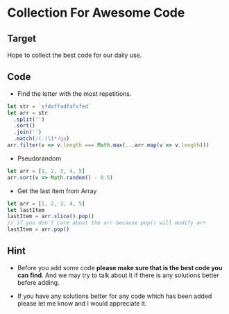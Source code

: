 # Collection For Awesome Code

## Target

Hope to collect the best code for our daily use.

## Code

- Find the letter with the most repetitions.

```js
let str = `sfdaffadfafsfed`
let arr = str
  .split('')
  .sort()
  .join('')
  .match(/(.)\1*/gu)
arr.filter(v => v.length === Math.max(...arr.map(v => v.length)))
```

- Pseudorandom

```js
let arr = [1, 2, 3, 4, 5]
arr.sort(v => Math.random() - 0.5)
```

- Get the last item from Array

```js
let arr = [1, 2, 3, 4, 5]
let lastItem
lastItem = arr.slice().pop()
// if you don't care about the arr because pop() will modify arr
lastItem = arr.pop()
```

## Hint

- Before you add some code **please make sure that is the best code you can find**. And we may try to talk about it if there is any solutions better before adding.

- If you have any solutions better for any code which has been added please let me know and I would appreciate it.
